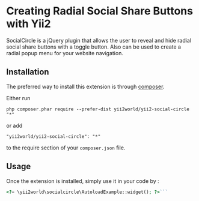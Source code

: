 Creating Radial Social Share Buttons with Yii2
==============================================
SocialCircle is a jQuery plugin that allows the user to reveal and hide radial social share buttons with a toggle button. Also can be used to create a radial popup menu for your website navigation.

Installation
------------

The preferred way to install this extension is through [composer](http://getcomposer.org/download/).

Either run

```
php composer.phar require --prefer-dist yii2world/yii2-social-circle "*"
```

or add

```
"yii2world/yii2-social-circle": "*"
```

to the require section of your `composer.json` file.


Usage
-----

Once the extension is installed, simply use it in your code by  :

```php
<?= \yii2world\socialcircle\AutoloadExample::widget(); ?>```